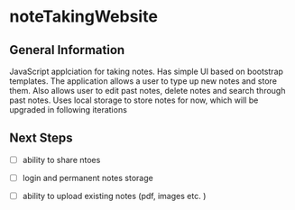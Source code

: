 # noteTakingWebsite

## General Information 
JavaScript applciation for taking notes. Has simple UI based on bootstrap templates. The application allows a user to type up new notes and store them. Also allows user to edit past notes, delete notes and search through past notes. Uses local storage to store notes for now, which will be upgraded in following iterations 

## Next Steps
- [ ] ability to share ntoes
- [ ] login and permanent notes storage
- [ ] ability to upload existing notes (pdf, images etc. )

